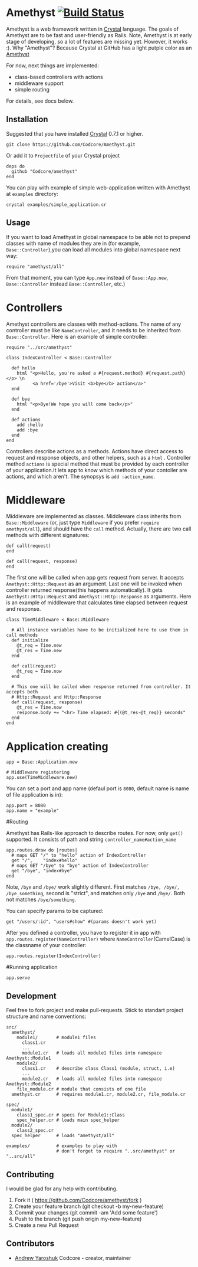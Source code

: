 # Amethyst [![Build Status](https://travis-ci.org/Codcore/Amethyst.svg)](https://travis-ci.org/Codcore/Amethyst)

Amethyst is a web framework written in [Crystal](https://github.com/manastech/crystal) language. The goals of Amethyst are to be fast and user-friendly as Rails. Note, Amethyst is at early stage of developing, so a lot of features are missing yet. However, it works :). Why "Amethyst"? Because Crystal at GitHub has a light putple color as an [Amethyst](http://en.wikipedia.org/wiki/Amethyst)

For now, next things are implemented:
- class-based controllers with actions
- middleware support
- simple routing

For details, see docs below.

## Installation

Suggested that you have installed [Crystal](https://github.com/manastech/crystal) 0.7.1 or higher.
```
git clone https://github.com/Codcore/Amethyst.git
```

Or add it to `Projectfile` of your Crystal project

```crystal
deps do
  github "Codcore/amethyst"
end
```
You can play with example of simple web-application written with Amethyst at ```examples``` directory:
```
crystal examples/simple_application.cr
```
## Usage

If you want to load Amethyst in global namespace to be able not to prepend classes with name of modules they are in (for example, ```Base::Controller```),you can load all modules into global namespace next way:
```crystal
require "amethyst/all"
```
From that moment, you can type ```App.new``` instead of ```Base::App.new```, ```Base::Controller``` instead ```Base::Controller```, etc.)

# Controllers
Amethyst controllers are classes with method-actions. The name of any controller must be like ```NameController```,
and it needs to be inherited from ```Base::Controller```. Here is an example of simple controller:

```crystal
require "../src/amethyst"

class IndexController < Base::Controller

  def hello
    html "<p>Hello, you're asked a #{request.method} #{request.path}</p> \n
          <a href='/bye'>Visit <b>bye</b> action</a>"
  end

  def bye
    html "<p>Bye!We hope you will come back</p>"
  end

  def actions
    add :hello
    add :bye
  end
end
```
Controllers describe actions as a methods. Actions have direct access to request and response objects, and other helpers, such as a ```html``` . Controller method ```actions``` is special method that must be provided by each controller of your application.It lets app to know which methods of your contoller are actions, and which aren't. The synopsys is ```add :action_name```. 


# Middleware
Middleware are implemented as classes. Middleware class inherits from ```Base::Middleware``` (or, just type ```Middleware``` if you prefer ```require amethyst/all```), and should have the ```call``` method. Actually, there are two call methods with different signatures:
```crystal
def call(request)
end

def call(request, response)
end
```
The first one will be called when app gets request from server. It accepts ```Amethyst::Http::Request``` as an argument. Last one will be invoked when controller returned response(this happens automatically). It gets ```Amethyst::Http::Request``` and ```Amethyst::Http::Response``` as arguments. Here is an example of middleware that calculates time elapsed between request and response.

```crystal
class TimeMiddleware < Base::Middleware

  # All instance variables have to be initialized here to use them in call methods
  def initialize
    @t_req = Time.new 
    @t_res = Time.new
  end

  def call(request)
    @t_req = Time.now
  end

  # This one will be called when response returned from controller. It accepts both
  # Http::Request and Http::Response
  def call(request, response)
    @t_res = Time.now
    response.body += "<hr> Time elapsed: #{(@t_res-@t_req)} seconds"
  end
end
```

# Application creating

```crystal
app = Base::Application.new

# Middleware registering
app.use(TimeMiddleware.new)
```
You can set a port and app name (defaul port is ```8080```, default name is name of file application is in):
```crystal
app.port = 8080
app.name = "example"
```

#Routing

Amethyst has Rails-like approach to describe routes. For now, only ```get()``` supported. 
It consists of path and string ```controller_name#action_name```

```crystal 
app.routes.draw do |routes|
  # maps GET "/" to "hello" action of IndexController
  get "/",    "index#hello"
  # maps GET "/bye" to "bye" action of IndexController
  get "/bye", "index#bye"
end
```

Note, ```/bye``` and ```/bye/``` work slightly different. First matches ```/bye, /bye/, /bye_something```, second is "strict",
and matches only ```/bye``` and ```/bye/```. Both not matches ```/bye/something```.

You can specify params to be captured:
```crystal 
get "/users/:id", "users#show" #(params doesn't work yet)
```

After you defined a controller, you have to register it in app with ```app.routes.register(NameController)``` where ```NameController```(CamelCase) is the classname of your controller:
```crystal
app.routes.register(IndexController)
```
#Running application
```crystal
app.serve
```

## Development

Feel free to fork project and make pull-requests. Stick to standart project structure and name conventions:

    src/
      amethyst/
        module1/       # module1 files
          class1.cr
          ...
          module1.cr   # loads all module1 files into namespace Amethyst::Module1
        module2/
          class1.cr    # describe class Class1 (module, struct, i.e)
          ...
          module2.cr   # loads all module2 files into namespace Amethyst::Module2
        file_module.cr # module that consists of one file
      amethyst.cr      # requires module1.cr, module2.cr, file_module.cr

    spec/
      module1/
        class1_spec.cr # specs for Module1::Class
        spec_helper.cr # loads main spec_helper
      module2/
        class2_spec.cr
      spec_helper      # loads "amethyst/all"

    examples/          # examples to play with
                       # don't forget to require "..src/amethyst" or "..src/all"



## Contributing

I would be glad for any help with contributing.

1. Fork it ( https://github.com/Codcore/amethyst/fork )
2. Create your feature branch (git checkout -b my-new-feature)
3. Commit your changes (git commit -am 'Add some feature')
4. Push to the branch (git push origin my-new-feature)
5. Create a new Pull Request


## Contributors

- [Andrew Yaroshuk](https://github.com/[your-github-name]) Codcore - creator, maintainer
